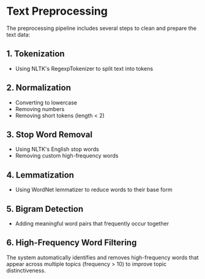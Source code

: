 # Text Preprocessing

The preprocessing pipeline includes several steps to clean and prepare the text data:

## 1. Tokenization
* Using NLTK's RegexpTokenizer to split text into tokens

## 2. Normalization
* Converting to lowercase 
* Removing numbers
* Removing short tokens (length < 2)

## 3. Stop Word Removal
* Using NLTK's English stop words
* Removing custom high-frequency words

## 4. Lemmatization
* Using WordNet lemmatizer to reduce words to their base form

## 5. Bigram Detection
* Adding meaningful word pairs that frequently occur together

## 6. High-Frequency Word Filtering
The system automatically identifies and removes high-frequency words that appear across multiple topics (frequency > 10) to improve topic distinctiveness.